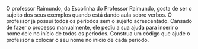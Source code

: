 O professor Raimundo, da Escolinha do Professor Raimundo, gosta de ser o sujeito dos seus exemplos quando está dando aula sobre verbos. O professor já possui todos os períodos sem o sujeito acrescentado. Cansado de fazer o processo manualmente, ele pediu a sua ajuda para inserir o nome dele no início de todos os períodos. Construa um código que ajude o professor a colocar o seu nome no início de cada período.
